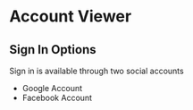 # Account Viewer

## Sign In Options
Sign in is available through two social accounts
- Google Account
- Facebook Account